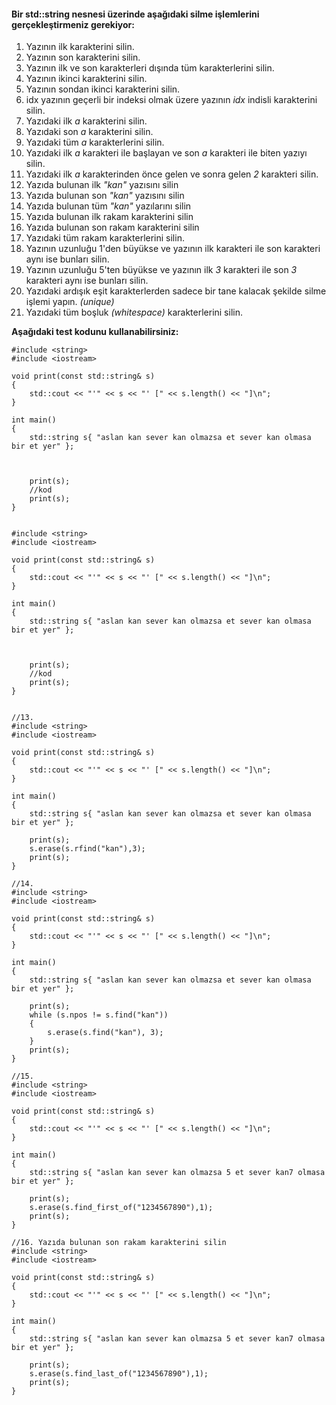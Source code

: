 #### Bir std::string nesnesi üzerinde aşağıdaki silme işlemlerini gerçekleştirmeniz gerekiyor:

01. Yazının ilk karakterini silin.
02. Yazının son karakterini silin.
03. Yazının ilk ve son karakterleri dışında tüm karakterlerini silin.
04. Yazının ikinci karakterini silin.
05. Yazının sondan ikinci karakterini silin.
06. idx yazının geçerli bir indeksi olmak üzere yazının *idx* indisli karakterini silin.
07. Yazıdaki ilk *a* karakterini silin.
08. Yazıdaki son *a* karakterini silin.
19. Yazıdaki tüm *a* karakterlerini silin.
10. Yazıdaki ilk *a* karakteri ile başlayan ve son *a* karakteri ile biten yazıyı silin.
11. Yazıdaki ilk *a* karakterinden önce gelen ve sonra gelen *2* karakteri silin.
12. Yazıda bulunan ilk *"kan"* yazısını silin
13. Yazıda bulunan son *"kan"* yazısını silin
14. Yazıda bulunan tüm *"kan"* yazılarını silin
15. Yazıda bulunan ilk rakam karakterini silin
16. Yazıda bulunan son rakam karakterini silin
17. Yazıdaki tüm rakam karakterlerini silin.
18. Yazının uzunluğu 1'den büyükse ve yazının ilk karakteri ile son karakteri aynı ise bunları silin.
19. Yazının uzunluğu 5'ten büyükse ve yazının ilk *3* karakteri ile son *3* karakteri aynı ise bunları silin.
20. Yazıdaki ardışık eşit karakterlerden sadece bir tane kalacak şekilde silme işlemi yapın. *(unique)*
21. Yazıdaki tüm boşluk *(whitespace)* karakterlerini silin.

**Aşağıdaki test kodunu kullanabilirsiniz:**

```
#include <string>
#include <iostream>

void print(const std::string& s)
{
	std::cout << "'" << s << "' [" << s.length() << "]\n";
}

int main()
{
	std::string s{ "aslan kan sever kan olmazsa et sever kan olmasa bir et yer" };


	
	print(s);
	//kod
	print(s);
}


```
```
#include <string>
#include <iostream>

void print(const std::string& s)
{
	std::cout << "'" << s << "' [" << s.length() << "]\n";
}

int main()
{
	std::string s{ "aslan kan sever kan olmazsa et sever kan olmasa bir et yer" };


	
	print(s);
	//kod
	print(s);
}


```
```
//13.
#include <string>
#include <iostream>

void print(const std::string& s)
{
	std::cout << "'" << s << "' [" << s.length() << "]\n";
}

int main()
{
	std::string s{ "aslan kan sever kan olmazsa et sever kan olmasa bir et yer" };

	print(s);
	s.erase(s.rfind("kan"),3);
	print(s);
}
```
```
//14.
#include <string>
#include <iostream>

void print(const std::string& s)
{
	std::cout << "'" << s << "' [" << s.length() << "]\n";
}

int main()
{
	std::string s{ "aslan kan sever kan olmazsa et sever kan olmasa bir et yer" };

	print(s);
	while (s.npos != s.find("kan"))
	{
		s.erase(s.find("kan"), 3);
	}
	print(s);
}
```
```
//15.
#include <string>
#include <iostream>

void print(const std::string& s)
{
	std::cout << "'" << s << "' [" << s.length() << "]\n";
}

int main()
{
	std::string s{ "aslan kan sever kan olmazsa 5 et sever kan7 olmasa bir et yer" };
	
	print(s);
	s.erase(s.find_first_of("1234567890"),1);
	print(s);
}
```
```
//16. Yazıda bulunan son rakam karakterini silin
#include <string>
#include <iostream>

void print(const std::string& s)
{
	std::cout << "'" << s << "' [" << s.length() << "]\n";
}

int main()
{
	std::string s{ "aslan kan sever kan olmazsa 5 et sever kan7 olmasa bir et yer" };
	
	print(s);
	s.erase(s.find_last_of("1234567890"),1);
	print(s);
}
```
